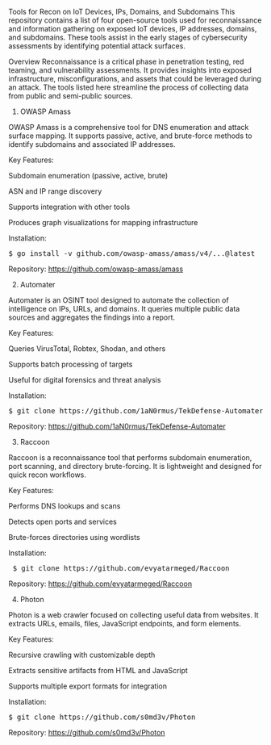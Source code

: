 Tools for Recon on IoT Devices, IPs, Domains, and Subdomains
This repository contains a list of four open-source tools used for reconnaissance and information gathering on exposed IoT devices, IP addresses, domains, and subdomains. These tools assist in the early stages of cybersecurity assessments by identifying potential attack surfaces.

Overview
Reconnaissance is a critical phase in penetration testing, red teaming, and vulnerability assessments. It provides insights into exposed infrastructure, misconfigurations, and assets that could be leveraged during an attack. The tools listed here streamline the process of collecting data from public and semi-public sources.

1. OWASP Amass

OWASP Amass is a comprehensive tool for DNS enumeration and attack surface mapping. It supports passive, active, and brute-force methods to identify subdomains and associated IP addresses.

Key Features:

Subdomain enumeration (passive, active, brute)

ASN and IP range discovery

Supports integration with other tools

Produces graph visualizations for mapping infrastructure

Installation:


<pre>$ go install -v github.com/owasp-amass/amass/v4/...@latest  </pre>
Repository:
https://github.com/owasp-amass/amass

2. Automater

Automater is an OSINT tool designed to automate the collection of intelligence on IPs, URLs, and domains. It queries multiple public data sources and aggregates the findings into a report.

Key Features:

Queries VirusTotal, Robtex, Shodan, and others

Supports batch processing of targets

Useful for digital forensics and threat analysis

Installation:

<pre>$ git clone https://github.com/1aN0rmus/TekDefense-Automater.git  </pre>
Repository:
https://github.com/1aN0rmus/TekDefense-Automater

3. Raccoon

Raccoon is a reconnaissance tool that performs subdomain enumeration, port scanning, and directory brute-forcing. It is lightweight and designed for quick recon workflows.

Key Features:

Performs DNS lookups and scans

Detects open ports and services

Brute-forces directories using wordlists

Installation:


<pre> $ git clone https://github.com/evyatarmeged/Raccoon </pre>
Repository:
https://github.com/evyatarmeged/Raccoon

4. Photon

Photon is a web crawler focused on collecting useful data from websites. It extracts URLs, emails, files, JavaScript endpoints, and form elements.

Key Features:

Recursive crawling with customizable depth

Extracts sensitive artifacts from HTML and JavaScript

Supports multiple export formats for integration

Installation:

<pre>$ git clone https://github.com/s0md3v/Photon  </pre>
Repository:
https://github.com/s0md3v/Photon
